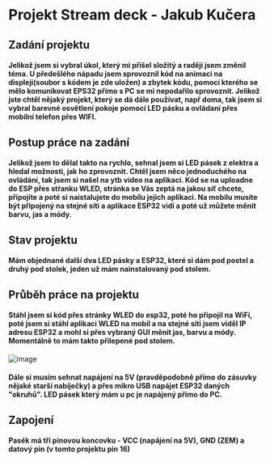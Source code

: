 # Projekt Stream deck - Jakub Kučera 
## Zadání projektu 
#### Jelikož jsem si vybral úkol, který mi přišel složitý a raději jsem změnil téma. U předešlého nápadu jsem sprovoznil kód na animaci na displeji(soubor s kódem je zde uložen) a zbytek kódu, pomocí kterého se mělo komunikovat EPS32 přímo s PC se mi nepodařilo sprovoznit. Jelikož jste chtěl nějaký projekt, který se dá dále používat, např doma, tak jsem si vybral barevné osvětlení pokoje pomocí LED pásku a ovládaní přes mobilní telefon přes WIFI. 
## Postup práce na zadání 
#### Jelikož jsem to dělal takto na rychlo, sehnal jsem si LED pásek z elektra a hledal možnosti, jak ho zprovoznit. Chtěl jsem něco jednoduchého na ovládání, tak jsem si našel na ytb video na aplikaci. Kód se na uploadne do ESP přes stŕanku WLED, stránka se Vás zeptá na jakou síť chcete, připojíte a poté si naistalujete do mobilu jejich aplikaci. Na mobilu musíte být připojený na stejné síti a aplikace ESP32 vidí a poté už můžete měnit barvu, jas a módy. 
## Stav projektu 
#### Mám objednané další dva LED pásky a ESP32, které si dám pod postel a druhý pod stolek, jeden už mám nainstalovaný pod stolem. 
## Průběh práce na projektu 
#### Stáhl jsem si kód přes stránky WLED do esp32, poté ho připojil na WiFi, poté jsem si stáhl aplikaci WLED na mobil a na stejné síti jsem viděl IP adresu ESP32 a mohl si přes vybraný GUI měnit jas, barvu a módy. Momentálně to mám takto přilepené pod stolem.
![image](https://github.com/Vajco06/Ku-era-Projekt/assets/154622913/9e28c4d4-168f-4fd8-8d89-98db5d609905)
#### Dále si musím sehnat napájení na 5V (pravděpodobně přímo do zásuvky nějaké starší nabíječky) a přes mikro USB napájet ESP32 daných "okruhů". LED pásek který mám u pc je napájený přimo do PC. 
## Zapojení 
#### Pasék má tří pinovou koncovku - VCC (napájení na 5V), GND (ZEM) a datový pin (v tomto projektu pin 16)

